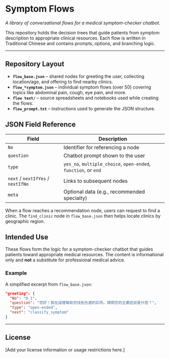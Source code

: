 # Symptom Flows

*A library of conversational flows for a medical symptom-checker chatbot.*

This repository holds the decision trees that guide patients from symptom description to appropriate clinical resources. Each flow is written in Traditional Chinese and contains prompts, options, and branching logic.

---

## Repository Layout

- **`flow_base.json`** – shared nodes for greeting the user, collecting location/age, and offering to find nearby clinics.
- **`flow_*symptom.json`** – individual symptom flows (over 50) covering topics like abdominal pain, cough, eye pain, and more.
- **`flow text/`** – source spreadsheets and notebooks used while creating the flows.
- **`flow_prompt.txt`** – instructions used to generate the JSON structure.

## JSON Field Reference

| Field | Description |
|------|-------------|
| `No` | Identifier for referencing a node |
| `question` | Chatbot prompt shown to the user |
| `type` | `yes_no`, `multiple_choice`, `open-ended`, `function`, or `end` |
| `next` / `nextIfYes` / `nextIfNo` | Links to subsequent nodes |
| `meta` | Optional data (e.g., recommended specialty) |

When a flow reaches a recommendation node, users can request to find a clinic. The `find_clinic` node in `flow_base.json` then helps locate clinics by geographic region.

## Intended Use

These flows form the logic for a symptom-checker chatbot that guides patients toward appropriate medical resources. The content is informational only and **not** a substitute for professional medical advice.

### Example

A simplified excerpt from `flow_base.json`:

```json
"greeting": {
  "No": "0_1",
  "question": "您好！我在這裡幫助您找到合適的診所。請問您的主要症狀是什麼？",
  "type": "open-ended",
  "next": "classify_symptom"
}
```

---

## License

[Add your license information or usage restrictions here.]
